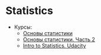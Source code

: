 # Statistics

* Курсы:
  * [Основы статистики](https://stepik.org/course/76/syllabus)
  * [Основы статистики. Часть 2](https://stepik.org/course/524/syllabus)
  * [Intro to Statistics. Udacity](https://www.udacity.com/course/intro-to-statistics--st101)

